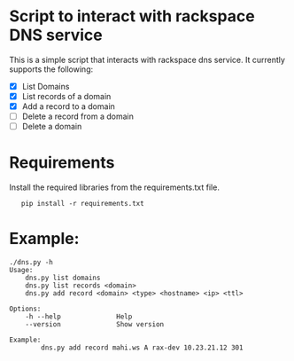 # Script to interact with rackspace DNS service

This is a simple script that interacts with rackspace dns service. It currently
supports the following:

  * [x] List Domains
  * [x] List records of a domain
  * [x] Add a record to a domain
  * [ ] Delete a record from a domain
  * [ ] Delete a domain

# Requirements
Install the required libraries from the requirements.txt file.

```
   pip install -r requirements.txt
```

# Example:
```
./dns.py -h
Usage:
    dns.py list domains
    dns.py list records <domain>
    dns.py add record <domain> <type> <hostname> <ip> <ttl>

Options:
    -h --help              Help
    --version              Show version

Example:
        dns.py add record mahi.ws A rax-dev 10.23.21.12 301
```